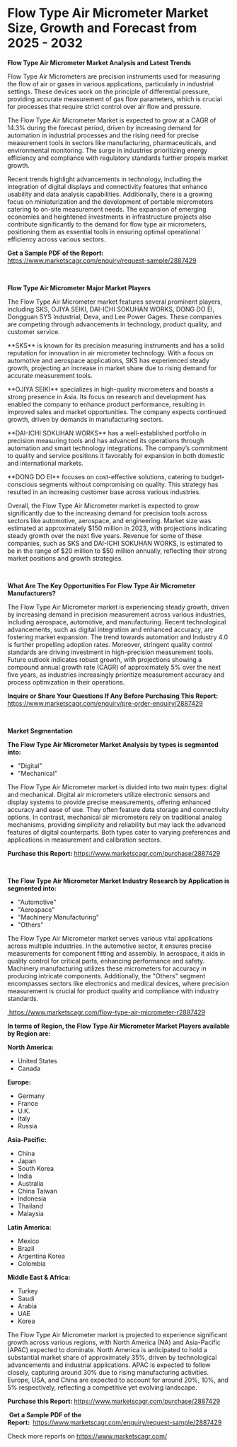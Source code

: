 <p><h1>Flow Type Air Micrometer Market Size, Growth and Forecast from 2025 - 2032</h1></p><p><strong>Flow Type Air Micrometer Market Analysis and Latest Trends</strong></p>
<p><p>Flow Type Air Micrometers are precision instruments used for measuring the flow of air or gases in various applications, particularly in industrial settings. These devices work on the principle of differential pressure, providing accurate measurement of gas flow parameters, which is crucial for processes that require strict control over air flow and pressure.</p><p>The Flow Type Air Micrometer Market is expected to grow at a CAGR of 14.3% during the forecast period, driven by increasing demand for automation in industrial processes and the rising need for precise measurement tools in sectors like manufacturing, pharmaceuticals, and environmental monitoring. The surge in industries prioritizing energy efficiency and compliance with regulatory standards further propels market growth. </p><p>Recent trends highlight advancements in technology, including the integration of digital displays and connectivity features that enhance usability and data analysis capabilities. Additionally, there is a growing focus on miniaturization and the development of portable micrometers catering to on-site measurement needs. The expansion of emerging economies and heightened investments in infrastructure projects also contribute significantly to the demand for flow type air micrometers, positioning them as essential tools in ensuring optimal operational efficiency across various sectors.</p></p>
<p><strong>Get a Sample PDF of the Report:&nbsp;</strong> <a href="https://www.marketscagr.com/enquiry/request-sample/2887429?utm_campaign=3460&utm_medium=2&utm_source=Github&utm_content=ia&utm_term=14032025&utm_id=flow-type-air-micrometer">https://www.marketscagr.com/enquiry/request-sample/2887429</a></p>
<p>&nbsp;</p>
<p><strong>Flow Type Air Micrometer Major Market Players</strong></p>
<p><p>The Flow Type Air Micrometer market features several prominent players, including SKS, OJIYA SEIKI, DAI-ICHI SOKUHAN WORKS, DONG DO EI, Dongguan SYS Industrial, Deva, and Lee Power Gages. These companies are competing through advancements in technology, product quality, and customer service.</p><p>**SKS** is known for its precision measuring instruments and has a solid reputation for innovation in air micrometer technology. With a focus on automotive and aerospace applications, SKS has experienced steady growth, projecting an increase in market share due to rising demand for accurate measurement tools.</p><p>**OJIYA SEIKI** specializes in high-quality micrometers and boasts a strong presence in Asia. Its focus on research and development has enabled the company to enhance product performance, resulting in improved sales and market opportunities. The company expects continued growth, driven by demands in manufacturing sectors.</p><p>**DAI-ICHI SOKUHAN WORKS** has a well-established portfolio in precision measuring tools and has advanced its operations through automation and smart technology integrations. The company’s commitment to quality and service positions it favorably for expansion in both domestic and international markets.</p><p>**DONG DO EI** focuses on cost-effective solutions, catering to budget-conscious segments without compromising on quality. This strategy has resulted in an increasing customer base across various industries.</p><p>Overall, the Flow Type Air Micrometer market is expected to grow significantly due to the increasing demand for precision tools across sectors like automotive, aerospace, and engineering. Market size was estimated at approximately $150 million in 2023, with projections indicating steady growth over the next five years. Revenue for some of these companies, such as SKS and DAI-ICHI SOKUHAN WORKS, is estimated to be in the range of $20 million to $50 million annually, reflecting their strong market positions and growth strategies.</p></p>
<p>&nbsp;</p>
<p><strong>What Are The Key Opportunities For Flow Type Air Micrometer Manufacturers?</strong></p>
<p><p>The Flow Type Air Micrometer market is experiencing steady growth, driven by increasing demand in precision measurement across various industries, including aerospace, automotive, and manufacturing. Recent technological advancements, such as digital integration and enhanced accuracy, are fostering market expansion. The trend towards automation and Industry 4.0 is further propelling adoption rates. Moreover, stringent quality control standards are driving investment in high-precision measurement tools. Future outlook indicates robust growth, with projections showing a compound annual growth rate (CAGR) of approximately 5% over the next five years, as industries increasingly prioritize measurement accuracy and process optimization in their operations.</p></p>
<p><strong>Inquire or Share Your Questions If Any Before Purchasing This Report:</strong> <a href="https://www.marketscagr.com/enquiry/pre-order-enquiry/2887429?utm_campaign=3460&utm_medium=2&utm_source=Github&utm_content=ia&utm_term=14032025&utm_id=flow-type-air-micrometer">https://www.marketscagr.com/enquiry/pre-order-enquiry/2887429</a></p>
<p>&nbsp;</p>
<p><strong>Market Segmentation</strong></p>
<p><strong>The Flow Type Air Micrometer Market Analysis by types is segmented into:</strong></p>
<p><ul><li>"Digital"</li><li>"Mechanical"</li></ul></p>
<p><p>The Flow Type Air Micrometer market is divided into two main types: digital and mechanical. Digital air micrometers utilize electronic sensors and display systems to provide precise measurements, offering enhanced accuracy and ease of use. They often feature data storage and connectivity options. In contrast, mechanical air micrometers rely on traditional analog mechanisms, providing simplicity and reliability but may lack the advanced features of digital counterparts. Both types cater to varying preferences and applications in measurement and calibration sectors.</p></p>
<p><strong>Purchase this Report:&nbsp;</strong><a href="https://www.marketscagr.com/purchase/2887429?utm_campaign=3460&utm_medium=2&utm_source=Github&utm_content=ia&utm_term=14032025&utm_id=flow-type-air-micrometer">https://www.marketscagr.com/purchase/2887429</a></p>
<p>&nbsp;</p>
<p><strong>The Flow Type Air Micrometer Market Industry Research by Application is segmented into:</strong></p>
<p><ul><li>"Automotive"</li><li>"Aerospace"</li><li>"Machinery Manufacturing"</li><li>"Others"</li></ul></p>
<p><p>The Flow Type Air Micrometer market serves various vital applications across multiple industries. In the automotive sector, it ensures precise measurements for component fitting and assembly. In aerospace, it aids in quality control for critical parts, enhancing performance and safety. Machinery manufacturing utilizes these micrometers for accuracy in producing intricate components. Additionally, the "Others" segment encompasses sectors like electronics and medical devices, where precision measurement is crucial for product quality and compliance with industry standards.</p></p>
<p><a href="https://www.marketscagr.com/flow-type-air-micrometer-r2887429?utm_campaign=3460&utm_medium=2&utm_source=Github&utm_content=ia&utm_term=14032025&utm_id=flow-type-air-micrometer">&nbsp;https://www.marketscagr.com/flow-type-air-micrometer-r2887429</a></p>
<p><strong>In terms of Region, the Flow Type Air Micrometer Market Players available by Region are:</strong></p>
<p>
    <p> <strong> North America: </strong>
        <ul>
            <li>United States</li>
            <li>Canada</li>
        </ul>
        </p> 
    <p> <strong> Europe: </strong>
        <ul>
            <li>Germany</li>
            <li>France</li>
            <li>U.K.</li>
            <li>Italy</li>
            <li>Russia</li>
        </ul>
        </p> 
    <p> <strong> Asia-Pacific: </strong>
        <ul>
            <li>China</li>
            <li>Japan</li>
            <li>South Korea</li>
            <li>India</li>
            <li>Australia</li>
            <li>China Taiwan</li>
            <li>Indonesia</li>
            <li>Thailand</li>
            <li>Malaysia</li>
        </ul>
        </p> 
    <p> <strong> Latin America: </strong>
        <ul>
            <li>Mexico</li>
            <li>Brazil</li>
            <li>Argentina Korea</li>
            <li>Colombia</li>
        </ul>
        </p> 
    <p> <strong> Middle East & Africa: </strong>
        <ul>
            <li>Turkey</li>
            <li>Saudi</li>
            <li>Arabia</li>
            <li>UAE</li>
            <li>Korea</li>
        </ul>
    </p>
    </p>
<p><p>The Flow Type Air Micrometer market is projected to experience significant growth across various regions, with North America (NA) and Asia-Pacific (APAC) expected to dominate. North America is anticipated to hold a substantial market share of approximately 35%, driven by technological advancements and industrial applications. APAC is expected to follow closely, capturing around 30% due to rising manufacturing activities. Europe, USA, and China are expected to account for around 20%, 10%, and 5% respectively, reflecting a competitive yet evolving landscape.</p></p>
<p><strong>Purchase this Report: </strong><a href="https://www.marketscagr.com/purchase/2887429?utm_campaign=3460&utm_medium=2&utm_source=Github&utm_content=ia&utm_term=14032025&utm_id=flow-type-air-micrometer">https://www.marketscagr.com/purchase/2887429</a></p>
<p>&nbsp;<strong>Get a Sample PDF of the Report:&nbsp;&nbsp;</strong><a href="https://www.marketscagr.com/enquiry/request-sample/2887429?utm_campaign=3460&utm_medium=2&utm_source=Github&utm_content=ia&utm_term=14032025&utm_id=flow-type-air-micrometer">https://www.marketscagr.com/enquiry/request-sample/2887429</a></p>
<p><strong></strong></p>
<p>Check more reports on <a href="https://www.marketscagr.com/?utm_campaign=3460&utm_medium=2&utm_source=Github&utm_content=ia&utm_term=14032025&utm_id=flow-type-air-micrometer">https://www.marketscagr.com/</a></p>